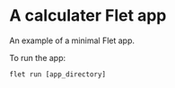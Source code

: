 # A calculater Flet app

An example of a minimal Flet app.

To run the app:

```
flet run [app_directory]
```